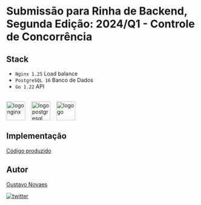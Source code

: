 # Submissão para Rinha de Backend, Segunda Edição: 2024/Q1 - Controle de Concorrência

## Stack

- `Nginx 1.25` Load balance
- `PostgreSQL 16` Banco de Dados
- `Go 1.22` API

<br/>

<div style="display:flex; vertical-align:middle; align-itens:center;">
    <img src="https://www.vectorlogo.zone/logos/nginx/nginx-ar21.svg" alt="logo nginx" height="50" width="auto" style="padding-right: 1rem;">
    <img src="https://www.vectorlogo.zone/logos/postgresql/postgresql-ar21.svg" alt="logo postgresql" height="50" width="auto" style="padding-right: 1rem;">
    <img src="https://www.vectorlogo.zone/logos/golang/golang-ar21.svg" alt="logo go" height="50" width="auto">
</div>

## Implementação

[Código produzido](https://github.com/gustavonovaes/rinha-backend-2024-go)

## Autor

[Gustavo Novaes](https://gustavonovaes.dev)

[![twitter](https://img.shields.io/badge/twitter-1DA1F2?style=for-the-badge&logo=twitter&logoColor=white)](https://twitter.com/__gustavonovaes)